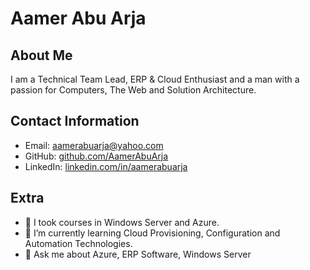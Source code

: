 # Aamer Abu Arja

## About Me
I am a Technical Team Lead, ERP & Cloud Enthusiast and a man with a passion for Computers, The Web and  Solution Architecture.

<!--
## Skills and Interests
<table>
 <tr>
  <td><img src="images/c-sharp.png" alt="C#" width="240" height="240" /></td>
  <td><img src=".png" alt="HTML" width="240" height="180" /></td>
  <td><img src=".png" alt="Azure" width="240" height="180" /></td>
  <td><img src=".png" alt="JavaScript" width="240" height="180" /></td>
  <td><img src=".png" alt="Git" width="240" height="180" /></td>
 </tr>
 <tr>
  <td><img src=".png" alt="Bicep" width="240" height="180" /></td>
  <td><img src=".png" alt="Ansible" width="240" height="180" /></td>
  <td><img src=".png" alt="TerraForm" width="240" height="180" /></td>
  <td><img src=".png" alt="SQL" width="240" height="180" /></td>
  <td><img src=".png" alt="SSRS" width="240" height="180" /></td>
 </tr>
 <tr>
  <td><img src=".png" alt="Python" width="240" height="180" /></td>
  <td><img src=".png" alt="Epicor" width="240" height="180" /></td>
  <td><img src=".png" alt="ERP" width="240" height="180" /></td>
  <td><img src=".png" alt="Visual Studio" width="240" height="180" /></td>
  <td><img src=".png" alt="VS Code" width="240" height="180" /></td>
 </tr>
 <tr>
  <td><img src=".png" alt="XML" width="240" height="180" /></td>
  <td><img src=".png" alt=".NET Core" width="240" height="180" /></td>
  <td><img src=".png" alt="PowerShell" width="240" height="180" /></td>
  <td><img src=".png" alt="Linux" width="240" height="180" /></td>
  <td><img src=".png" alt="REST" width="240" height="180" /></td>
 </tr>
</table>
-->

<!--
## Experience
### Software Developer at XYZ Corporation
*2018 - Present*

- Developed and maintained web applications using C#, ASP.NET, and MVC framework.
- Collaborated with cross-functional teams to deliver high-quality software solutions.
- Designed and optimized database schemas using SQL and Entity Framework.
- Implemented RESTful APIs for seamless integration with external systems.
- Utilized Git for version control and team collaboration.

### Freelance C# Developer
*2015 - 2018*

- Worked on diverse client projects, providing tailored C# solutions for their specific needs.
- Developed responsive web interfaces using HTML, CSS, and JavaScript.
- Designed and implemented database structures using SQL and Entity Framework.
- Delivered projects within agreed timelines, ensuring high-quality code and client satisfaction.

## Education
### Bachelor of Science in Computer Science
*University of ABC*
*2012 - 2016*

## Projects
- **E-commerce Web Application:** Developed a feature-rich e-commerce platform using C#, ASP.NET MVC, and MySQL. Implemented shopping cart functionality, order management, and secure payment integration.
- **Inventory Management System:** Designed and built a robust inventory management system for a retail client using C#, Entity Framework, and SQL Server. Integrated barcode scanning and reporting features for efficient stock management.
-->

## Contact Information
- Email: aamerabuarja@yahoo.com
- GitHub: [github.com/AamerAbuArja](https://github.com/aamerabuarja)
- LinkedIn: [linkedin.com/in/aamerabuarja](https://linkedin.com/in/aamerabuarja)

## Extra
- 🔭 I took courses in Windows Server and Azure.
- 🌱 I’m currently learning Cloud Provisioning, Configuration and Automation Technologies.
- 💬 Ask me about Azure, ERP Software, Windows Server

<!--
**AamerAbuArja/AamerAbuArja** is a ✨ _special_ ✨ repository because its `README.md` (this file) appears on your GitHub profile.

Here are some ideas to get you started:

- 📫 How to reach me: ...
- ⚡ Fun fact: ...
- 👯 I’m looking to collaborate on ...
- 🤔 I’m looking for help with ...
-->
